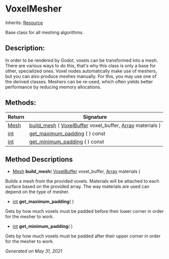 # VoxelMesher

Inherits: [Resource](https://docs.godotengine.org/en/stable/classes/class_resource.html)

Base class for all meshing algorithms.

## Description:

In order to be rendered by Godot, voxels can be transformed into a mesh. There are various ways to do this, that's why this class is only a base for other, specialized ones. Voxel nodes automatically make use of meshers, but you can also produce meshes manually. For this, you may use one of the derived classes. Meshers can be re-used, which often yields better performance by reducing memory allocations.

## Methods:

| Return                                                                 | Signature                                                                                                                                                      |
| ---------------------------------------------------------------------- | -------------------------------------------------------------------------------------------------------------------------------------------------------------- |
| [Mesh](https://docs.godotengine.org/en/stable/classes/class_mesh.html) | [build_mesh](#i_build_mesh) ( [VoxelBuffer](VoxelBuffer.md) voxel_buffer, [Array](https://docs.godotengine.org/en/stable/classes/class_array.html) materials ) |
| [int](https://docs.godotengine.org/en/stable/classes/class_int.html)   | [get_maximum_padding](#i_get_maximum_padding) ( ) const                                                                                                        |
| [int](https://docs.godotengine.org/en/stable/classes/class_int.html)   | [get_minimum_padding](#i_get_minimum_padding) ( ) const                                                                                                        |

<p></p>

## Method Descriptions

- [Mesh](https://docs.godotengine.org/en/stable/classes/class_mesh.html)<span id="i_build_mesh"></span> **build_mesh**( [VoxelBuffer](VoxelBuffer.md) voxel_buffer, [Array](https://docs.godotengine.org/en/stable/classes/class_array.html) materials )

Builds a mesh from the provided voxels. Materials will be attached to each surface based on the provided array. The way materials are used can depend on the type of mesher.

- [int](https://docs.godotengine.org/en/stable/classes/class_int.html)<span id="i_get_maximum_padding"></span> **get_maximum_padding**( )

Gets by how much voxels must be padded before their lower corner in order for the mesher to work.

- [int](https://docs.godotengine.org/en/stable/classes/class_int.html)<span id="i_get_minimum_padding"></span> **get_minimum_padding**( )

Gets by how much voxels must be padded after their upper corner in order for the mesher to work.

_Generated on May 31, 2021_
